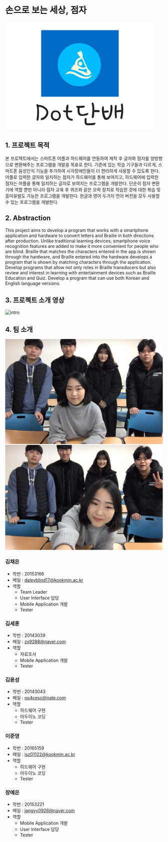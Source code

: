 # 손으로 보는 세상, 점자
![logo](https://github.com/kookmin-sw/2019-cap1-2019_13/blob/master/doc/img/logo.png)

## 1. 프로젝트 목적

본 프로젝트에서는 스마트폰 어플과 하드웨어를 연동하여 제작 후 글자와 점자를 양방향으로 변환해주는 프로그램을 개발을 목표로 한다. 기존에 있는 학습 기구들과 다르게, 스마트폰  음성인식 기능을 추가하여 시각장애인들이 더 편리하게 사용할 수 있도록 한다.
어플로 입력한 글자와 일치하는 점자가 하드웨어를 통해 보여지고, 하드웨어에 입력한 점자는 어플을 통해 일치하는 글자로 보여지는 프로그램을 개발한다.
단순히 점자 변환기에 역할 뿐만 아니라 점자 교육 후 퀴즈와 같은 오락 장치로 학습한 것에 대한 복습 및 흥미유발도 가능한 프로그램을 개발한다.
한글과 영어 두가지 언어 버전을 모두 사용할 수 있는 프로그램을 개발한다.

## 2. Abstraction
This project aims to develop a program that works with a smartphone application and hardware to convert letters and Braille in both directions after production. Unlike traditional learning devices, smartphone voice recognition features are added to make it more convenient for people who are blind.
Braille that matches the characters entered in the app is shown through the hardware, and Braille entered into the hardware develops a program that is shown by matching characters through the application.
Develop programs that allow not only roles in Braille transducers but also review and interest in learning with entertainment devices such as Braille Education and Quiz.
Develop a program that can use both Korean and English language versions.

## 3. 프로젝트 소개 영상
![intro](2019-cap1-2019_13/doc/img/영상.gif)

## 4. 팀 소개
![](https://github.com/kookmin-sw/2019-cap1-2019_13/blob/master/doc/img/13%EC%A1%B0%EC%82%AC%EC%A7%842.jpeg)
![](https://github.com/kookmin-sw/2019-cap1-2019_13/blob/master/doc/img/13%EC%A1%B0%EC%82%AC%EC%A7%841.jpeg)
      
### 김채은
- 학번 : 20153166
- 메일 : daleyblind17@kookmin.ac.kr
- 역할
  * Team Leader
  * User Interface 담당
  * Mobile Application 개발
  * Tester

### 김세훈
- 학번 : 20143039
- 메일 : zx9288@naver.com
- 역할
  * 자료조사
  * Mobile Application 개발 
  * Tester

### 김윤성
- 학번 : 20143043
- 메일 : no4cesc@nate.com
- 역할
  * 하드웨어 구현
  * 아두이노 코딩
  * Tester

### 이준영
- 학번 : 20165159
- 메일 : isz01122@kookmin.ac.kr
- 역할
  * 하드웨어 구현
  * 아두이노 코딩
  * Tester

### 장예은
- 학번 : 20153221
- 메일 : jangyy0926@naver.com
- 역할
  * Mobile Application 개발
  * User Interface 담당
  * Tester
